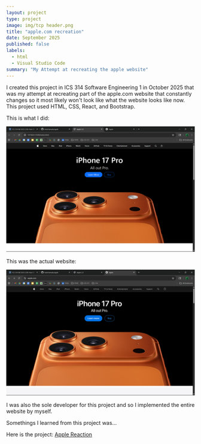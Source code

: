 ```yaml
---
layout: project
type: project
image: img/tcp header.png 
title: "apple.com recreation"
date: September 2025
published: false
labels:
  - html
  - Visual Studio Code
summary: "My Attempt at recreating the apple website"
---
```

I created this project in ICS 314 Software Engineering 1 in October 2025 that was my attempt at recreating part of the apple.com website that constantly changes so it most likely won't look like what the website looks like now. This project used HTML, CSS, React, and Bootstrap. 

This is what I did:

<img class="img-fluid" src="/img/top (mine).png">

This was the actual website:

<img class="img-fluid" src="/img/top (real).png">

I was also the sole developer for this project and so I implemented the entire website by myself.

Somethings I learned from this project was...

Here is the project: <a href="https://github.com/KateHamada/TCP-Header-Responder.git](https://github.com/KateHamada/apple-recreation">Apple Reaction</a>
